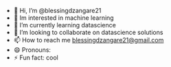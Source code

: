 - 👋 Hi, I’m @blessingdzangare21
- 👀 Im interested in machine learning 
- 🌱 I’m currently learning datascience
- 💞️ I’m looking to collaborate on datascience solutions
- 📫 How to reach me blessingdzangare21@gmail.com
- 😄 Pronouns: 
- ⚡ Fun fact: cool

<!---
blessingdzangare21/blessingdzangare21 is a ✨ special ✨ repository because its `README.md` (this file) appears on your GitHub profile.
You can click the Preview link to take a look at your changes.
--->
